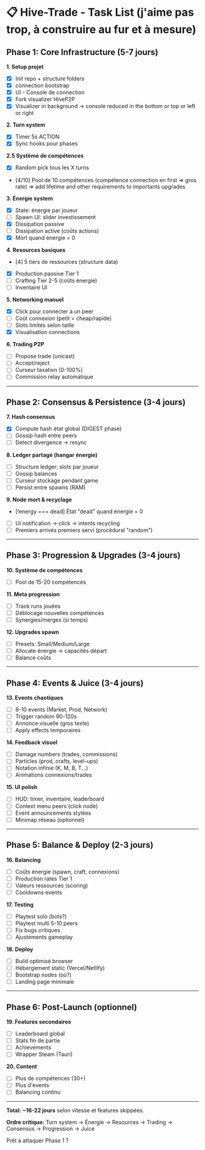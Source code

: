 # 📋 Hive-Trade - Task List (j'aime pas trop, à construire au fur et à mesure)

## Phase 1: Core Infrastructure (5-7 jours)

**1. Setup projet**
- [x] Init repo + structure folders
- [x] connection bootstrap
- [x] UI - Console de connection
- [x] Fork visualizer HiveP2P
- [x] Visualizer in background -> console reduced in the bottom or top or left or right

**2. Turn system**
- [x] Timer 5s ACTION
- [x] Sync hooks pour phases

**2.5 Système de compétences**
- [x] Random pick tous les X turns
- [4/10] Pool de 10 compétences (compétence connection en first => gros rate)
=> add lifetime and other requirements to importants upgrades

**3. Énergie system**
- [x] State: énergie par joueur
- [ ] Spawn UI: slider investissement
- [X] Dissipation passive
- [ ] Dissipation active (coûts actions)
- [x] Mort quand énergie = 0

**4. Resources basiques**
- [4] 5 tiers de ressources (structure data)
- [x] Production passive Tier 1
- [ ] Crafting Tier 2-5 (coûts énergie)
- [ ] Inventaire UI

**5. Networking manuel**
- [X] Click pour connecter à un peer
- [ ] Coût connexion (petit = cheap/rapide)
- [ ] Slots limités selon taille
- [x] Visualisation connections

**6. Trading P2P**
- [ ] Propose trade (unicast)
- [ ] Accept/reject
- [ ] Curseur taxation (0-100%)
- [ ] Commission relay automatique

---

## Phase 2: Consensus & Persistence (3-4 jours)

**7. Hash consensus**
- [x] Compute hash état global (DIGEST phase)
- [ ] Gossip hash entre peers
- [ ] Detect divergence → resync

**8. Ledger partagé (hangar énergie)**
- [ ] Structure ledger: slots par joueur
- [ ] Gossip balances
- [ ] Curseur stockage pendant game
- [ ] Persist entre spawns (RAM)

**9. Node mort & recyclage**
- [!energy === dead] État "dead" quand énergie = 0
- [ ] UI notification -> click -> intents recycling
- [ ] Premiers arrivés premiers servi (procédural "random")

---

## Phase 3: Progression & Upgrades (3-4 jours)

**10. Système de compétences**
- [ ] Pool de 15-20 compétences

**11. Meta progression**
- [ ] Track runs jouées
- [ ] Déblocage nouvelles compétences
- [ ] Synergies/merges (si temps)

**12. Upgrades spawn**
- [ ] Presets: Small/Medium/Large
- [ ] Allocate énergie → capacités départ
- [ ] Balance coûts

---

## Phase 4: Events & Juice (3-4 jours)

**13. Events chaotiques**
- [ ] 8-10 events (Market, Prod, Network)
- [ ] Trigger random 90-120s
- [ ] Annonce visuelle (gros texte)
- [ ] Apply effects temporaires

**14. Feedback visuel**
- [ ] Damage numbers (trades, commissions)
- [ ] Particles (prod, crafts, level-ups)
- [ ] Notation infinie (K, M, B, T...)
- [ ] Animations connexions/trades

**15. UI polish**
- [ ] HUD: timer, inventaire, leaderboard
- [ ] Context menu peers (click node)
- [ ] Event announcements stylées
- [ ] Minimap réseau (optionnel)

---

## Phase 5: Balance & Deploy (2-3 jours)

**16. Balancing**
- [ ] Coûts énergie (spawn, craft, connexions)
- [ ] Production rates Tier 1
- [ ] Valeurs ressources (scoring)
- [ ] Cooldowns events

**17. Testing**
- [ ] Playtest solo (bots?)
- [ ] Playtest multi 5-10 peers
- [ ] Fix bugs critiques
- [ ] Ajustements gameplay

**18. Deploy**
- [ ] Build optimisé browser
- [ ] Hébergement static (Vercel/Netlify)
- [ ] Bootstrap nodes (où?)
- [ ] Landing page minimale

---

## Phase 6: Post-Launch (optionnel)

**19. Features secondaires**
- [ ] Leaderboard global
- [ ] Stats fin de partie
- [ ] Achievements
- [ ] Wrapper Steam (Tauri)

**20. Content**
- [ ] Plus de compétences (30+)
- [ ] Plus d'events
- [ ] Balancing continu

---

**Total: ~16-22 jours** selon vitesse et features skippées.

**Ordre critique:**
Turn system → Énergie → Resources → Trading → Consensus → Progression → Juice

Prêt à attaquer Phase 1 ?